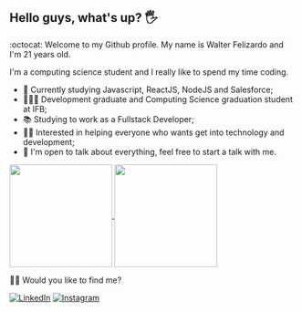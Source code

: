 ## Hello guys, what's up? 🖐️

:octocat: Welcome to my Github profile. My name is Walter Felizardo and I'm 21 years old.

<p> I'm a computing science student and I really like to spend my time coding. <samp></p> 

- 🚀 Currently studying Javascript, ReactJS, NodeJS and Salesforce; 
- 👩🏻‍🎓 Development graduate and Computing Science graduation student at IFB;
- 📚 Studying to work as a Fullstack Developer;
- 🙋🏻 Interested in helping everyone who wants get into technology and development;
- 💬 I'm open to talk about everything, feel free to start a talk with me.

  
<a href="https://github.com/IIcobus2">
  <img height="180em" align="center"  src="https://github-readme-stats.vercel.app/api?username=IIcobus2&count_private=true&show_icons=true&theme=midnight-purple&hide_border=true&include_all_commits=true&layout=compact&)" />
</a>
  
<a href="https://github.com/IIcobus2">
  <img height="180em" align="center" src="https://github-readme-stats-iicobus2.vercel.app/api/top-langs/?username=IIcobus2&langs_count=8&layout=compact&theme=midnight-purple&hide_border=true&include_all_commits=true&count_private=true&)" />
</a>

<br>

🐱‍🏍 Would you like to find me?

<a href="https://www.linkedin.com/in/walter-felizardo/" target="_blank"><img src="https://img.shields.io/badge/LinkedIn-%230077B5.svg?&style=flat-square&logo=linkedin&logoColor=white" alt="LinkedIn"></a> <a href="https://www.instagram.com/walter.felizardo/" target="_blank"><img src="https://img.shields.io/badge/Instagram-%23E4405F.svg?&style=flat-square&logo=instagram&logoColor=white" alt="Instagram"></a>
